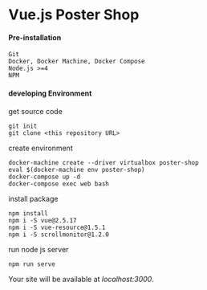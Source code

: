 # Vue.js Poster Shop

#### Pre-installation
```
Git
Docker, Docker Machine, Docker Compose
Node.js >=4
NPM
```

#### developing Environment
get source code
```
git init
git clone <this repository URL>
```

create environment
```
docker-machine create --driver virtualbox poster-shop
eval $(docker-machine env poster-shop)
docker-compose up -d
docker-compose exec web bash
```
install package
```
npm install
npm i -S vue@2.5.17
npm i -S vue-resource@1.5.1
npm i -S scrollmonitor@1.2.0
```
run node js server
```
npm run serve
```
Your site will be available at *localhost:3000*.